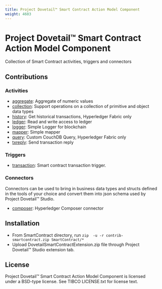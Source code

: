 ```yaml
---
title: Project Dovetail™ Smart Contract Action Model Component
weight: 4603
---
```

# Project Dovetail™ Smart Contract Action Model Component

Collection of Smart Contract activities, triggers and connectors 

## Contributions

### Activities
* [aggregate](activity/aggregate): Aggregate of numeric values
* [collection](activity/collection): Support operations on a collection of primitive and object data types 
* [history](activity/history): Get historical transactions, Hyperledger Fabric only
* [ledger](activity/ledger): Read and write access to ledger 
* [logger](activity/logger): Simple Logger for blockchain
* [mapper](activity/mapper): Simple mapper
* [query](activity/query): Custom CouchDB Query, Hyperledger Fabric only
* [txreply](activity/txreply): Send transaction reply

### Triggers
* [transaction](trigger/transaction): Smart contract transaction trigger. 

### Connectors
Connectors can be used to bring in business data types and structs defined in the tools of your choice and convert them into json schema used by Project Dovetail™ Studio. 

* [composer](connector/composer): Hyperledger Composer connector

## Installation

* From SmartContract directory, run ```zip  -u -r contrib-smartcontract.zip SmartContract/*```
* Upload DovetailSmartContractExtension.zip file through Project Dovetail™ Studio extension tab.

## License
Project Dovetail™ Smart Contract Action Model Component is licensed under a BSD-type license. See TIBCO LICENSE.txt for license text.


